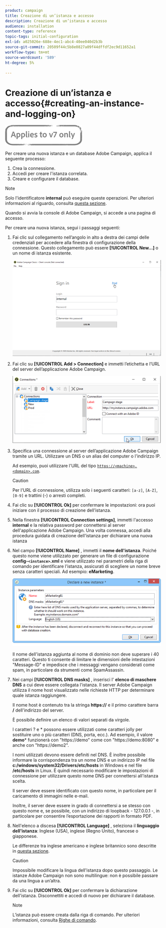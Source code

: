 ```yaml
---
product: campaign
title: Creazione di un’istanza e accesso
description: Creazione di un’istanza e accesso
audience: installation
content-type: reference
topic-tags: initial-configuration
exl-id: a025026e-688e-4ec1-abc4-40ee040d2b3b
source-git-commit: 20509f44c5b8e0827a09f44dffdf2ec9d11652a1
workflow-type: tm+mt
source-wordcount: '589'
ht-degree: 5%

---
```


# Creazione di un’istanza e accesso{#creating-an-instance-and-logging-on}

![](../../assets/v7-only.svg)

Per creare una nuova istanza e un database Adobe Campaign, applica il seguente processo:

1. Crea la connessione.
1. Accedi per creare l&#39;istanza correlata.
1. Creare e configurare il database.

>[!NOTE]
>
>Solo l&#39;identificatore **internal** può eseguire queste operazioni. Per ulteriori informazioni al riguardo, consulta [questa sezione](../../installation/using/configuring-campaign-server.md#internal-identifier).

Quando si avvia la console di Adobe Campaign, si accede a una pagina di accesso.

Per creare una nuova istanza, segui i passaggi seguenti:

1. Fai clic sul collegamento nell’angolo in alto a destra dei campi delle credenziali per accedere alla finestra di configurazione della connessione. Questo collegamento può essere **[!UICONTROL New...]** o un nome di istanza esistente.

   ![](assets/s_ncs_install_define_connection_01.png)

1. Fai clic su **[!UICONTROL Add > Connection]** e immetti l’etichetta e l’URL del server dell’applicazione Adobe Campaign.

   ![](assets/s_ncs_install_define_connection_02.png)

1. Specifica una connessione al server dell’applicazione Adobe Campaign tramite un URL. Utilizzare un DNS o un alias del computer o l&#39;indirizzo IP.

   Ad esempio, puoi utilizzare l&#39;URL del tipo [`https://<machine>.<domain>.com`](https://myserver.adobe.com).

   >[!CAUTION]
   >
   >Per l&#39;URL di connessione, utilizza solo i seguenti caratteri: `[a-z]`, `[A-Z]`, `[0-9]` e trattini (-) o arresti completi.

1. Fai clic su **[!UICONTROL Ok]** per confermare le impostazioni: ora puoi iniziare con il processo di creazione dell’istanza.
1. Nella finestra **[!UICONTROL Connection settings]**, immetti l&#39;accesso **internal** e la relativa password per connettersi al server dell&#39;applicazione Adobe Campaign. Una volta connessa, accedi alla procedura guidata di creazione dell&#39;istanza per dichiarare una nuova istanza
1. Nel campo **[!UICONTROL Name]** , immetti il **nome dell&#39;istanza**. Poiché questo nome viene utilizzato per generare un file di configurazione **config-`<instance>`.xml** e viene utilizzato nei parametri della riga di comando per identificare l&#39;istanza, assicurati di scegliere un nome breve senza caratteri speciali. Ad esempio: **eMarketing**.

   ![](assets/s_ncs_install_create_instance.png)

   Il nome dell&#39;istanza aggiunta al nome di dominio non deve superare i 40 caratteri. Questo ti consente di limitare le dimensioni delle intestazioni &quot;Message-ID&quot; e impedisce che i messaggi vengano considerati come spam, in particolare da strumenti come SpamAssassin.

1. Nei campi **[!UICONTROL DNS masks]** , inserisci l&#39; **elenco di maschere DNS** a cui deve essere collegata l&#39;istanza. Il server Adobe Campaign utilizza il nome host visualizzato nelle richieste HTTP per determinare quale istanza raggiungere.

   Il nome host è contenuto tra la stringa **https://** e il primo carattere barra **/** dell&#39;indirizzo del server.

   È possibile definire un elenco di valori separati da virgole.

   I caratteri ? e * possono essere utilizzati come caratteri jolly per sostituire uno o più caratteri (DNS, porta, ecc.). Ad esempio, il valore **demo*** funzionerà con &quot;https://demo&quot; come con &quot;https://demo:8080&quot; e anche con &quot;https://demo2&quot;.

   I nomi utilizzati devono essere definiti nel DNS. È inoltre possibile informare la corrispondenza tra un nome DNS e un indirizzo IP nel file **c:/windows/system32/Drivers/etc/hosts** in Windows e nel file **/etc/hosts** in Linux. È quindi necessario modificare le impostazioni di connessione per utilizzare questo nome DNS per connettersi all&#39;istanza scelta.

   Il server deve essere identificato con questo nome, in particolare per il caricamento di immagini nelle e-mail.

   Inoltre, il server deve essere in grado di connettersi a se stesso con questo nome e, se possibile, con un indirizzo di loopback - 127.0.0.1 -, in particolare per consentire l’esportazione dei rapporti in formato PDF.

1. Nell&#39;elenco a discesa **[!UICONTROL Language]** , seleziona il **linguaggio dell&#39;istanza**: Inglese (USA), inglese (Regno Unito), francese o giapponese.

   Le differenze tra inglese americano e inglese britannico sono descritte in [questa sezione](../../platform/using/adobe-campaign-workspace.md#date-and-time).

   >[!CAUTION]
   >
   >Impossibile modificare la lingua dell&#39;istanza dopo questo passaggio. Le istanze Adobe Campaign non sono multilingue: non è possibile passare da una lingua a un’altra.

1. Fai clic su **[!UICONTROL Ok]** per confermare la dichiarazione dell&#39;istanza. Disconnettiti e accedi di nuovo per dichiarare il database.

   >[!NOTE]
   >
   >L’istanza può essere creata dalla riga di comando. Per ulteriori informazioni, consulta [Righe di comando](../../installation/using/command-lines.md).
